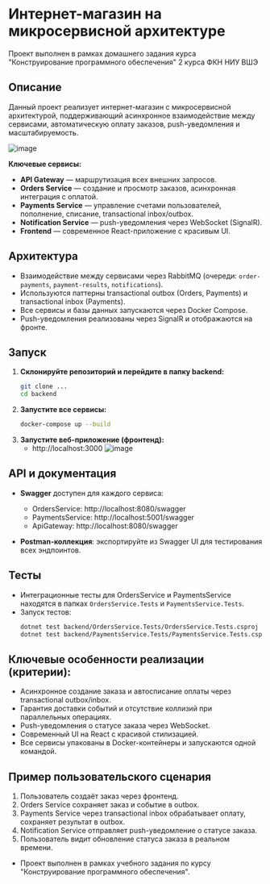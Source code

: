 # Интернет-магазин на микросервисной архитектуре

Проект выполнен в рамках домашнего задания курса "Конструирование программного обеспечения" 2 курса ФКН НИУ ВШЭ
## Описание

Данный проект реализует интернет-магазин с микросервисной архитектурой, поддерживающий асинхронное взаимодействие между сервисами, автоматическую оплату заказов, push-уведомления и масштабируемость.

![image](https://github.com/user-attachments/assets/3c4936f8-d08b-4e6a-8cd3-1376ac05573d)

**Ключевые сервисы:**
- **API Gateway** — маршрутизация всех внешних запросов.
- **Orders Service** — создание и просмотр заказов, асинхронная интеграция с оплатой.
- **Payments Service** — управление счетами пользователей, пополнение, списание, transactional inbox/outbox.
- **Notification Service** — push-уведомления через WebSocket (SignalR).
- **Frontend** — современное React-приложение с красивым UI.

## Архитектура

- Взаимодействие между сервисами через RabbitMQ (очереди: `order-payments`, `payment-results`, `notifications`).
- Используются паттерны transactional outbox (Orders, Payments) и transactional inbox (Payments).
- Все сервисы и базы данных запускаются через Docker Compose.
- Push-уведомления реализованы через SignalR и отображаются на фронте.

## Запуск

1. **Склонируйте репозиторий и перейдите в папку backend:**
   ```sh
   git clone ...
   cd backend
   ```
2. **Запустите все сервисы:**
   ```sh
   docker-compose up --build
   ```
3. **Запустите веб-приложение (фронтенд):**
   - http://localhost:3000
![image](https://github.com/user-attachments/assets/c3cbdf3f-ab11-4f61-8e98-92e210c16725)

## API и документация

- **Swagger** доступен для каждого сервиса:
  - OrdersService: http://localhost:8080/swagger
  - PaymentsService: http://localhost:5001/swagger
  - ApiGateway: http://localhost:8080/swagger

- **Postman-коллекция**: экспортируйте из Swagger UI для тестирования всех эндпоинтов.

## Тесты

- Интеграционные тесты для OrdersService и PaymentsService находятся в папках `OrdersService.Tests` и `PaymentsService.Tests`.
- Запуск тестов:
  ```sh
  dotnet test backend/OrdersService.Tests/OrdersService.Tests.csproj
  dotnet test backend/PaymentsService.Tests/PaymentsService.Tests.csproj
  ```

## Ключевые особенности реализации (критерии):

- Асинхронное создание заказа и автосписание оплаты через transactional outbox/inbox.
- Гарантия доставки событий и отсутствие коллизий при параллельных операциях.
- Push-уведомления о статусе заказа через WebSocket.
- Современный UI на React с красивой стилизацией.
- Все сервисы упакованы в Docker-контейнеры и запускаются одной командой.

## Пример пользовательского сценария

1. Пользователь создаёт заказ через фронтенд.
2. Orders Service сохраняет заказ и событие в outbox.
3. Payments Service через transactional inbox обрабатывает оплату, сохраняет результат в outbox.
4. Notification Service отправляет push-уведомление о статусе заказа.
5. Пользователь видит обновление статуса заказа в реальном времени.


- Проект выполнен в рамках учебного задания по курсу "Конструирование программного обеспечения".
